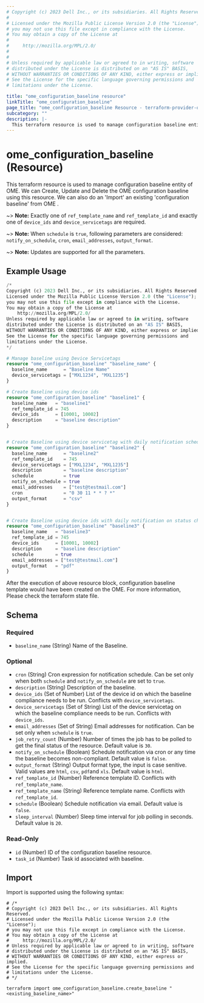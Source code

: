 ```yaml
---
# Copyright (c) 2023 Dell Inc., or its subsidiaries. All Rights Reserved.
# 
# Licensed under the Mozilla Public License Version 2.0 (the "License");
# you may not use this file except in compliance with the License.
# You may obtain a copy of the License at
# 
#     http://mozilla.org/MPL/2.0/
# 
# 
# Unless required by applicable law or agreed to in writing, software
# distributed under the License is distributed on an "AS IS" BASIS,
# WITHOUT WARRANTIES OR CONDITIONS OF ANY KIND, either express or implied.
# See the License for the specific language governing permissions and
# limitations under the License.

title: "ome_configuration_baseline resource"
linkTitle: "ome_configuration_baseline"
page_title: "ome_configuration_baseline Resource - terraform-provider-ome"
subcategory: ""
description: |-
  This terraform resource is used to manage configuration baseline entity of OME. We can Create, Update and Delete the OME configuration baseline using this resource. We can also do an 'Import' an existing 'configuration baseline' from OME .
---
```


# ome_configuration_baseline (Resource)

This terraform resource is used to manage configuration baseline entity of OME. We can Create, Update and Delete the OME configuration baseline using this resource. We can also do an 'Import' an existing 'configuration baseline' from OME .

~> **Note:** Exactly one of `ref_template_name` and `ref_template_id` and exactly one of `device_ids` and `device_servicetags` are required.

~> **Note:** When `schedule` is `true`, following parameters are considered: `notify_on_schedule`, `cron`, `email_addresses`, `output_format`.

~> **Note:** Updates are supported for all the parameters.

## Example Usage

```terraform
/*
Copyright (c) 2023 Dell Inc., or its subsidiaries. All Rights Reserved.
Licensed under the Mozilla Public License Version 2.0 (the "License");
you may not use this file except in compliance with the License.
You may obtain a copy of the License at
    http://mozilla.org/MPL/2.0/
Unless required by applicable law or agreed to in writing, software
distributed under the License is distributed on an "AS IS" BASIS,
WITHOUT WARRANTIES OR CONDITIONS OF ANY KIND, either express or implied.
See the License for the specific language governing permissions and
limitations under the License.
*/

# Manage baseline using Device Servicetags
resource "ome_configuration_baseline" "baseline_name" {
  baseline_name      = "Baseline Name"
  device_servicetags = ["MXL1234", "MXL1235"]
}

# Create Baseline using device ids
resource "ome_configuration_baseline" "baseline1" {
  baseline_name   = "baseline1"
  ref_template_id = 745
  device_ids      = [10001, 10002]
  description     = "baseline description"
}


# Create Baseline using device servicetag with daily notification scheduled 
resource "ome_configuration_baseline" "baseline2" {
  baseline_name      = "baseline2"
  ref_template_id    = 745
  device_servicetags = ["MXL1234", "MXL1235"]
  description        = "baseline description"
  schedule           = true
  notify_on_schedule = true
  email_addresses    = ["test@testmail.com"]
  cron               = "0 30 11 * * ? *"
  output_format      = "csv"
}


# Create Baseline using device ids with daily notification on status changing to non-compliant 
resource "ome_configuration_baseline" "baseline3" {
  baseline_name   = "baseline3"
  ref_template_id = 745
  device_ids      = [10001, 10002]
  description     = "baseline description"
  schedule        = true
  email_addresses = ["test@testmail.com"]
  output_format   = "pdf"
}
```

After the execution of above resource block, configuration baseline template would have been created on the OME. For more information, Please check the terraform state file.
<!-- schema generated by tfplugindocs -->
## Schema

### Required

- `baseline_name` (String) Name of the Baseline.

### Optional

- `cron` (String) Cron expression for notification schedule. Can be set only when both `schedule` and `notify_on_schedule` are set to `true`.
- `description` (String) Description of the baseline.
- `device_ids` (Set of Number) List of the device id on which the baseline compliance needs to be run. Conflicts with `device_servicetags`.
- `device_servicetags` (Set of String) List of the device servicetag on which the baseline compliance needs to be run. Conflicts with `device_ids`.
- `email_addresses` (Set of String) Email addresses for notification. Can be set only when `schedule` is `true`.
- `job_retry_count` (Number) Number of times the job has to be polled to get the final status of the resource. Default value is `30`.
- `notify_on_schedule` (Boolean) Schedule notification via cron or any time the baseline becomes non-compliant. Default value is `false`.
- `output_format` (String) Output format type, the input is case senitive. Valid values are `html`, `csv`, `pdf`and `xls`. Default value is `html`.
- `ref_template_id` (Number) Reference template ID. Conflicts with `ref_template_name`.
- `ref_template_name` (String) Reference template name. Conflicts with `ref_template_id`.
- `schedule` (Boolean) Schedule notification via email. Default value is `false`.
- `sleep_interval` (Number) Sleep time interval for job polling in seconds. Default value is `20`.

### Read-Only

- `id` (Number) ID of the configuration baseline resource.
- `task_id` (Number) Task id associated with baseline.

## Import

Import is supported using the following syntax:

```shell
# /*
# Copyright (c) 2023 Dell Inc., or its subsidiaries. All Rights Reserved.
# Licensed under the Mozilla Public License Version 2.0 (the "License");
# you may not use this file except in compliance with the License.
# You may obtain a copy of the License at
#     http://mozilla.org/MPL/2.0/
# Unless required by applicable law or agreed to in writing, software
# distributed under the License is distributed on an "AS IS" BASIS,
# WITHOUT WARRANTIES OR CONDITIONS OF ANY KIND, either express or implied.
# See the License for the specific language governing permissions and
# limitations under the License.
# */

terraform import ome_configuration_baseline.create_baseline "<existing_baseline_name>"
```